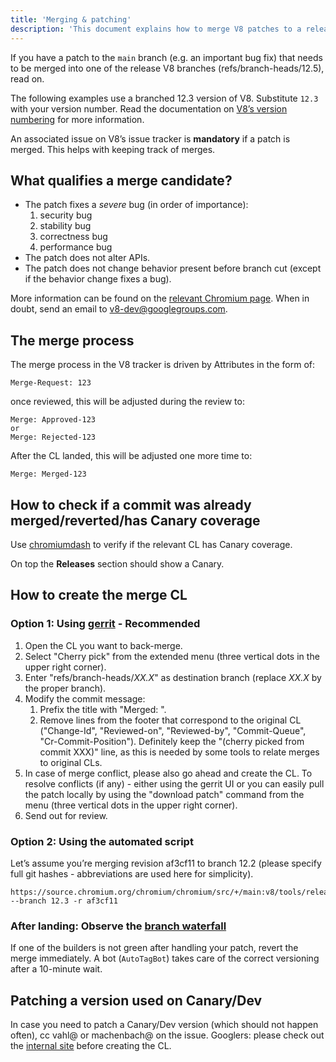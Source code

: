 ```yaml
---
title: 'Merging & patching'
description: 'This document explains how to merge V8 patches to a release branch.'
---
```

If you have a patch to the `main` branch (e.g. an important bug fix) that needs to be merged into one of the release V8 branches (refs/branch-heads/12.5), read on.

The following examples use a branched 12.3 version of V8. Substitute `12.3` with your version number. Read the documentation on [V8’s version numbering](/docs/version-numbers) for more information.

An associated issue on V8’s issue tracker is **mandatory** if a patch is merged. This helps with keeping track of merges.

## What qualifies a merge candidate?

- The patch fixes a *severe* bug (in order of importance):
    1. security bug
    1. stability bug
    1. correctness bug
    1. performance bug
- The patch does not alter APIs.
- The patch does not change behavior present before branch cut (except if the behavior change fixes a bug).

More information can be found on the [relevant Chromium page](https://chromium.googlesource.com/chromium/src/+/HEAD/docs/process/merge_request.md). When in doubt, send an email to <v8-dev@googlegroups.com>.

## The merge process

The merge process in the V8 tracker is driven by Attributes in the form of:

```
Merge-Request: 123
```

once reviewed, this will be adjusted during the review to:

```
Merge: Approved-123
or
Merge: Rejected-123
```

After the CL landed, this will be adjusted one more time to:
```
Merge: Merged-123
```

## How to check if a commit was already merged/reverted/has Canary coverage

Use [chromiumdash](https://chromiumdash.appspot.com/commit/) to verify if the relevant CL has Canary coverage.


On top the **Releases** section should show a Canary.

## How to create the merge CL

### Option 1: Using [gerrit](https://chromium-review.googlesource.com/) - Recommended


1. Open the CL you want to back-merge.
1. Select "Cherry pick" from the extended menu (three vertical dots in the upper right corner).
1. Enter "refs/branch-heads/*XX.X*" as destination branch (replace *XX.X* by the proper branch).
1. Modify the commit message:
   1. Prefix the title with "Merged: ".
   1. Remove lines from the footer that correspond to the original CL ("Change-Id", "Reviewed-on", "Reviewed-by", "Commit-Queue", "Cr-Commit-Position"). Definitely keep the "(cherry picked from commit XXX)" line, as this is needed by some tools to relate merges to original CLs.
1. In case of merge conflict, please also go ahead and create the CL. To resolve conflicts (if any) - either using the gerrit UI or you can easily pull the patch locally by using the "download patch" command from the menu (three vertical dots in the upper right corner).
1. Send out for review.

### Option 2: Using the automated script

Let’s assume you’re merging revision af3cf11 to branch 12.2 (please specify full git hashes - abbreviations are used here for simplicity).

```
https://source.chromium.org/chromium/chromium/src/+/main:v8/tools/release/merge_to_branch_gerrit.py --branch 12.3 -r af3cf11
```


### After landing: Observe the [branch waterfall](https://ci.chromium.org/p/v8)

If one of the builders is not green after handling your patch, revert the merge immediately. A bot (`AutoTagBot`) takes care of the correct versioning after a 10-minute wait.

## Patching a version used on Canary/Dev

In case you need to patch a Canary/Dev version (which should not happen often), cc vahl@ or machenbach@ on the issue. Googlers: please check out the [internal site](http://g3doc/company/teams/v8/patching_a_version) before creating the CL.

